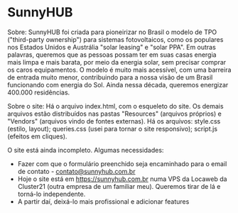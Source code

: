# SunnyHUB

Sobre: SunnyHUB foi criada para pioneirizar no Brasil o modelo de TPO ("third-party ownership") para sistemas fotovoltaicos, como os populares nos Estados Unidos e Austrália "solar leasing" e "solar PPA".
Em outras palavras, queremos que as pessoas possam ter em suas casas energia mais limpa e mais barata, por meio da energia solar, sem precisar comprar os caros equipamentos. O modelo é muito mais acessível, com uma barreira de entrada muito menor, contribuindo para a nossa visão de um Brasil funcionando com energia do Sol. Ainda nessa década, queremos energizar 400.000 residências.

Sobre o site:
Há o arquivo index.html, com o esqueleto do site. Os demais arquivos estão distribuídos nas pastas "Resources" (arquivos próprios) e "Vendors" (arquivos vindo de fontes externas).
Há os arquivos: style.css (estilo, layout); queries.css (usei para tornar o site responsivo); script.js (efeitos em cliques).

O site está ainda incompleto. Algumas necessidades:
- Fazer com que o formulário preenchido seja encaminhado para o email de contato - contato@sunnyhub.com.br
- Hoje o site está em https://sunnyhub.com.br numa VPS da Locaweb da Cluster21 (outra empresa de um familiar meu). Queremos tirar de lá e torná-lo independente.
- A partir daí, deixá-lo mais profissional e adicionar features
